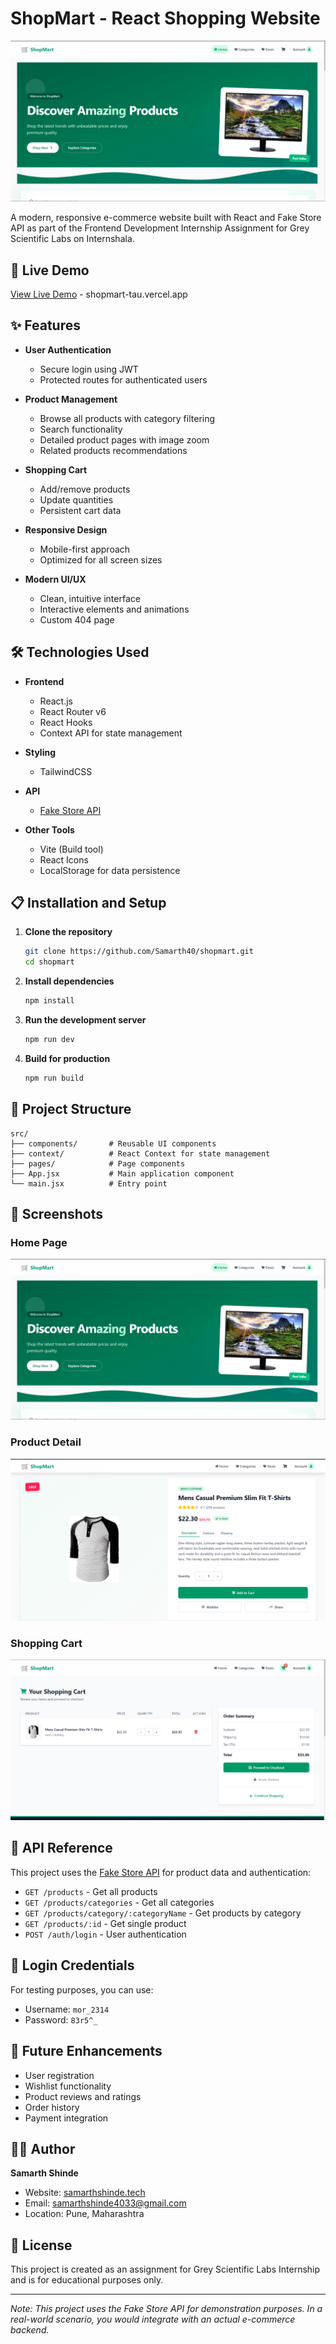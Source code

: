 # ShopMart - React Shopping Website

![ShopMart Banner](public/home.png)

A modern, responsive e-commerce website built with React and Fake Store API as part of the Frontend Development Internship Assignment for Grey Scientific Labs on Internshala.

## 🌟 Live Demo

[View Live Demo](#) - shopmart-tau.vercel.app

## ✨ Features

- **User Authentication**
  - Secure login using JWT
  - Protected routes for authenticated users

- **Product Management**
  - Browse all products with category filtering
  - Search functionality
  - Detailed product pages with image zoom
  - Related products recommendations

- **Shopping Cart**
  - Add/remove products
  - Update quantities
  - Persistent cart data

- **Responsive Design**
  - Mobile-first approach
  - Optimized for all screen sizes

- **Modern UI/UX**
  - Clean, intuitive interface
  - Interactive elements and animations
  - Custom 404 page

## 🛠️ Technologies Used

- **Frontend**
  - React.js
  - React Router v6
  - React Hooks
  - Context API for state management

- **Styling**
  - TailwindCSS

- **API**
  - [Fake Store API](https://fakestoreapi.com)

- **Other Tools**
  - Vite (Build tool)
  - React Icons
  - LocalStorage for data persistence

## 📋 Installation and Setup

1. **Clone the repository**
   ```bash
   git clone https://github.com/Samarth40/shopmart.git
   cd shopmart
   ```

2. **Install dependencies**
   ```bash
   npm install
   ```

3. **Run the development server**
   ```bash
   npm run dev
   ```

4. **Build for production**
   ```bash
   npm run build
   ```

## 🧭 Project Structure

```
src/
├── components/       # Reusable UI components
├── context/          # React Context for state management
├── pages/            # Page components
├── App.jsx           # Main application component
└── main.jsx          # Entry point
```

## 📱 Screenshots

### Home Page
![Home Page](public/home.png)

### Product Detail
![Product Detail](public/product_detail.png)

### Shopping Cart
![Shopping Cart](public/cart.png)

## 📘 API Reference

This project uses the [Fake Store API](https://fakestoreapi.com/docs) for product data and authentication:

- `GET /products` - Get all products
- `GET /products/categories` - Get all categories
- `GET /products/category/:categoryName` - Get products by category
- `GET /products/:id` - Get single product
- `POST /auth/login` - User authentication

## 🔐 Login Credentials

For testing purposes, you can use:
- Username: `mor_2314`
- Password: `83r5^_`

## 🚀 Future Enhancements

- User registration
- Wishlist functionality 
- Product reviews and ratings
- Order history
- Payment integration

## 👨‍💻 Author

**Samarth Shinde**  
- Website: [samarthshinde.tech](https://samarthshinde.tech)
- Email: samarthshinde4033@gmail.com
- Location: Pune, Maharashtra

## 📄 License

This project is created as an assignment for Grey Scientific Labs Internship and is for educational purposes only.

---

*Note: This project uses the Fake Store API for demonstration purposes. In a real-world scenario, you would integrate with an actual e-commerce backend.*
